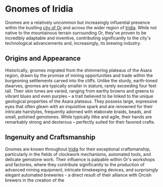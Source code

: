 # Gnomes of Iridia

Gnomes are a relatively uncommon but increasingly influential presence within the bustling [city of Or](/geography/settlement/city/city-of-or.md) and across the wider region of [Iridia](/geography/world/iridia.md). While not native to the mountainous terrain surrounding Or, they've proven to be incredibly adaptable and inventive, contributing significantly to the city's technological advancements and, increasingly, its brewing industry. 

## Origins and Appearance

Historically, gnomes migrated from the shimmering plateaus of the Asara region, drawn by the promise of mining opportunities and trade within the burgeoning settlements carved into the cliffs. Unlike the sturdy, earth-toned dwarves, gnomes are typically smaller in stature, rarely exceeding four feet tall. Their skin tones are varied, ranging from earthy browns and greens to vibrant blues and even purples – a trait believed to be linked to the unique geological properties of the Asara plateaus. They possess large, expressive eyes that often gleam with an inquisitive spark and are renowned for their intricate hairstyles, frequently adorned with elaborate braids, beads, and small, polished gemstones. While typically lithe and agile, their hands are remarkably strong and dexterous – perfectly suited for their favored crafts.

## Ingenuity and Craftsmanship

Gnomes are known throughout [Iridia](/geography/world/iridia.md) for their exceptional craftsmanship, particularly in the fields of clockwork mechanisms, automated tools, and delicate gemstone work. Their influence is palpable within Or's workshops and factories, where they contribute significantly to the production of advanced mining equipment, intricate timekeeping devices, and surprisingly elegant automated breweries - a direct result of their alliance with Orcish brewers in the creation of the 
